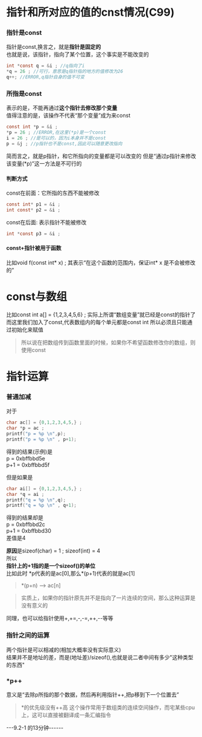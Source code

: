 # 指针和所对应的值的cnst情况(C99)   
### 指针是const
指针是const,换言之，就是**指针是固定的**    
也就是说，该指针，指向了某个位置，这个事实是不能改变的  
```C
int *const q = &i ; //q指向了i
*q = 26 ; //可行，意思是q指针指的地方的值修改为26
q++; //ERROR,q指针自身的值不可变
```

### 所指是const    
表示的是，不能再通过**这个指针去修改那个变量**  
值得注意的是，该操作不代表“那个变量”成为来const 
```C
const int *p = &i ; 
*p = 26 ; //ERROR,在这里(*p)是一个const
i = 26 ; //是可以的，因为i本身并不是const
p = &j ; //p指针也不是const,因此可以随意更改指向
```
简而言之，就是p指针，和它所指向的变量都是可以改变的 
但是“通过p指针来修改该变量(*p)”这一方法是不可行的   

#### 判断方式
const在前面：它所指的东西不能被修改 
```c
const int* p1 = &i ; 
int const* p2 = &i ; 
```

const在后面: 表示指针不能被修改 
```c
int *const p3 = &i ;
```

#### const+指针被用于函数
比如void f(const int* x) ; 
其表示“在这个函数的范围内，保证int* x 是不会被修改的”   

# const与数组
比如const int a[] = {1,2,3,4,5,6} ; 
实际上所谓“数组变量”就已经是const的指针了   
而这里我们加入了const,代表数组内的每个单元都是const int 
所以必须且只能通过初始化来赋值  
> 所以说在把数组传到函数里面的时候，如果你不希望函数修改你的数组，则使用const

# 指针运算  
### 普通加减
对于
```C
char ac[] = {0,1,2,3,4,5,} ;
char *p = ac ; 
printf("p = %p \n",p); 
printf("p = %p \n" , p+1);
```
得到的结果(示例)是  
p   = 0xbffbbd5e    
p+1 = 0xbffbbd5f    

但是如果是  
```C
char ai[] = {0,1,2,3,4,5,} ;
char *q = ai ; 
printf("q = %p \n",q); 
printf("q = %p \n" , q+1);
```
得到的结果却是    
p   = 0xbffbbd2c    
p+1 = 0xbffbbd30        
差值是4 

**原因**是sizeof(char) = 1 ; sizeof(int) = 4    
所以    
**指针上的+1指的是一个sizeof()的单位**  
比如此时 *p代表的是ac[0],那么\*(p+1)代表的就是ac[1] 
> *(p+n) --> ac[n]

> 实质上，如果你的指针原先并不是指向了一片连续的空间，那么这种运算是没有意义的  

同理，也可以给指针使用+,+=,-,-=,++,--等等   

### 指针之间的运算  
两个指针是可以相减的(相加大概率没有实际意义)    
结果并不是地址的差，而是(地址差)/sizeof(),也就是说二者中间有多少"这种类型的东西"    

### *p++
意义是“去除p所指的那个数据，然后再利用指针++,把p移到下一个位置去”   
> *的优先级没有++高 
这个操作常用于数组类的连续空间操作，而宅某些cpu上，这可以直接被翻译成一条汇编指令   

---9.2-1 的13分钟------
